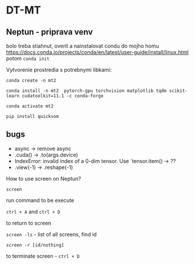 # DT-MT

## Neptun - priprava venv

bolo treba stiahnut, overit a nainstalovat condu do mojho homu https://docs.conda.io/projects/conda/en/latest/user-guide/install/linux.html potom `conda init`

Vytvorenie prostredia s potrebnymi libkami:


`conda create -n mt2`

`conda install -n mt2  pytorch-gpu torchvision matplotlib tqdm scikit-learn cudatoolkit=11.1 -c conda-forge`

`conda activate mt2`

`pip install quicksom`

## bugs
- async -> remove async
- .cuda() -> .to(args.device)
- IndexError: invalid index of a 0-dim tensor. Use `tensor.item() -> ??
- .view(-1) -> .reshape(-1)


How to use screen on Neptun?

`screen` 

run command to be execute

`ctrl + A` and `ctrl + D`

to return to screen 

`screen -ls` - list of all screens, find id

`screen -r [id/nothing]`

to terminate screen - `ctrl + D`
